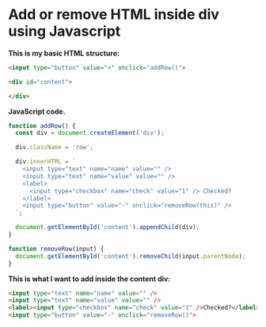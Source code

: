 # Add or remove HTML inside div using Javascript

**This is my basic HTML structure:**

```html
<input type="button" value="+" onclick="addRow()">

<div id="content">

</div>
```

**JavaScript code.**

```js
function addRow() {
  const div = document.createElement('div');

  div.className = 'row';

  div.innerHTML = `
    <input type="text" name="name" value="" />
    <input type="text" name="value" value="" />
    <label> 
      <input type="checkbox" name="check" value="1" /> Checked? 
    </label>
    <input type="button" value="-" onclick="removeRow(this)" />
  `;

  document.getElementById('content').appendChild(div);
}

function removeRow(input) {
  document.getElementById('content').removeChild(input.parentNode);
}
```


**This is what I want to add inside the content div:**

```html
<input type="text" name="name" value="" />
<input type="text" name="value" value="" />
<label><input type="checkbox" name="check" value="1" />Checked?</label>
<input type="button" value="-" onclick="removeRow()">
```

